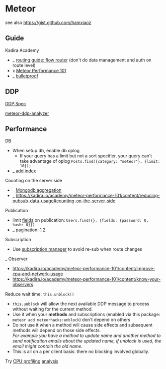 # Meteor

see also https://gist.github.com/hamxiaoz

## Guide
Kadira Academy
- _ [routing guide: flow router](https://kadira.io/academy/meteor-routing-guide) (don't do data management and auth on route level)
- x [Meteor Performance 101](https://kadira.io/academy/meteor-performance-101)
- _ [bulletproof](https://bulletproofmeteor.com/)

## DDP
[DDP Spec](https://github.com/meteor/meteor/blob/devel/packages/ddp/DDP.md)

[meteor-ddp-analyzer](https://github.com/arunoda/meteor-ddp-analyzer)

## Performance

DB
- When setup db, enable db oplog   
    - If your query has a limit but not a sort specifier, your query can't take advantage of oplog
`Posts.find({category: "meteor"}, {limit: 10});`
- _ [add index](https://kadira.io/academy/meteor-performance-101/content/make-your-app-faster#learn-indexing)

Counting on the server side
- _ [Mongodb aggregation](https://kadira.io/academy/meteor-performance-101/content/make-your-app-faster#do-server-side-aggregations)
- _ https://kadira.io/academy/meteor-performance-101/content/reducing-pubsub-data-usage#counting-on-the-server-side

Publication
- limit [fields](http://docs.meteor.com/#/full/fieldspecifiers) on publication:
`Users.find({}, {fields: {password: 0, hash: 0}})`
- _ pagination: [1](http://www.meteorpedia.com/read/Infinite_Scrolling) [2](https://www.discovermeteor.com/blog/pagination-problems-meteor/)

Subscription
- Use [subscription manager](https://github.com/kadirahq/subs-manager) to avoid re-sub when route changes

_ Observer
- https://kadira.io/academy/meteor-performance-101/content/improve-cpu-and-network-usage
- https://kadira.io/academy/meteor-performance-101/content/know-your-observers

Reduce wait time: `this.unblock()`
- `this.unblock` will allow the next available DDP message to process without waiting for the current method. 
- Use it when your **methods** and subscriptions (enabled via this package: `meteor add meteorhacks:unblock`) don't depend on others
- Do not use it when a method will cause side effects and subsequent methods will depend on those side effects.    
_For example you have a method to update name and another method to send notification emails about the updated name, if unblock is used, the email might contain the old name._
- This is all on a per client basis: there no blocking involved globally.


Try [CPU profiling](https://kadira.io/academy/meteor-performance-101/content/meteor-cpu-profiling) [analysis](https://kadira.io/academy/meteor-performance-101/content/analyze-meteor-cpu-profile)


